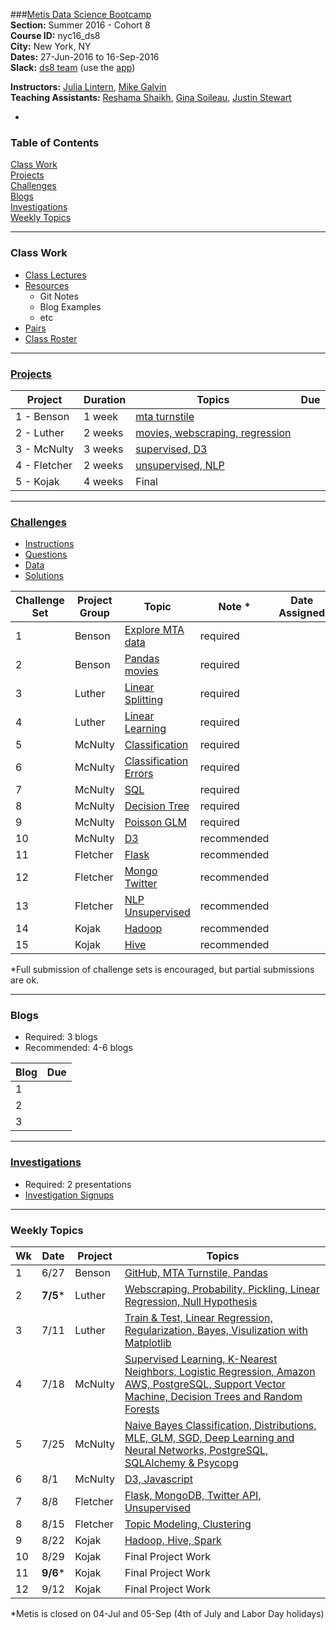 ###[Metis Data Science Bootcamp](http://www.thisismetis.com/data-science)  
**Section:**   Summer 2016 - Cohort 8  
**Course ID:** nyc16_ds8  
**City:**      New York, NY  
**Dates:**     27-Jun-2016 to 16-Sep-2016  
**Slack:**     [ds8 team](https://summer-nyc16-metis.slack.com/) (use the [app](https://slack.com/downloads))  

**Instructors:**  [Julia Lintern](https://www.linkedin.com/in/julia-lintern-a5141384), [Mike Galvin](https://www.linkedin.com/in/mikejgalvin)  
**Teaching Assistants:**  [Reshama Shaikh](https://www.linkedin.com/in/reshamas), [Gina Soileau](https://www.linkedin.com/in/gfsoileau), [Justin Stewart](https://www.linkedin.com/in/jstnstwrt)

-

### Table of Contents
[Class Work](#section-a)  
[Projects](#section-b)  
[Challenges](#section-c)  
[Blogs](#section-d)  
[Investigations](#section-e)  
[Weekly Topics](#section-f)  

---

### <a name="section-a"></a>Class Work

* [Class Lectures](/class_lectures/)
* [Resources](resources/)
  * Git Notes
  * Blog Examples
  * etc
* [Pairs](/pair_programming/student_pairs.md)
* [Class Roster]( )

---

### <a name="section-b"></a>[Projects](/projects)

| Project | Duration | Topics                 |  Due 
|----|-------|-------------------------|--------|
| 1 - Benson  | 1 week |  [mta turnstile](/projects/01-benson/README.md) |    
| 2 - Luther  | 2 weeks |  [movies, webscraping, regression](/projects/02-luther/README.md)  | 
| 3 - McNulty | 3 weeks |  [supervised, D3](/projects/03-mcnulty/README.md)        |  
| 4 - Fletcher | 2 weeks  |  [unsupervised, NLP](/projects/04-fletcher/README.md) |  
| 5 - Kojak | 4 weeks |  Final |  

---

### <a name="section-c"></a>[Challenges](/challenges)
 
* [Instructions](/challenges/README.md)
* [Questions](/challenges/challenges_questions)
* [Data](challenges/challenges_data)
* [Solutions](challenges/challenges_solutions)

| Challenge Set  | Project Group | Topic                 | Note * | Date Assigned   | Date Due      |
|----------------|---------------|-----------------------|---------------|------------|-------------|
| 1              | Benson        | [Explore MTA data](/challenges/01-benson)      | required     |  |     |
| 2              | Benson        | [Pandas movies](/challenges/02-luther1)                | required    |  |     |
| 3              | Luther        | [Linear Splitting](/challenges/03-linear_splitting)      | required    |   |     |
| 4              | Luther        | [Linear Learning](/challenges/04-linear_learning)       | required    |   |      |
| 5              | McNulty       | [Classification](/challenges/05-classification)        | required    |  |     |
| 6              | McNulty       | [Classification Errors](/challenges/06-classification_errors) | required    |  |      |
| 7              | McNulty       | [SQL](/challenges/07-sql)                   | required    |  |     |
| 8              | McNulty       | [Decision Tree](/challenges/08-decision_tree)         |  required    |  |   |
| 9              | McNulty  | [Poisson GLM](/challenges/09-poisson_glm)           | required     |  |      |
| 10             | McNulty  | [D3](/challenges/10-d3)                    | recommended    |  |   |
| 11             | Fletcher | [Flask](/challenges/11-flask)                 | recommended    |  |   |
| 12             | Fletcher | [Mongo Twitter](/challenges/12-mongo_twitter)         | recommended    |  |   |
| 13             | Fletcher | [NLP Unsupervised](/challenges/13-nlp_unsupervised)      | recommended    |  |   |
| 14             | Kojak    | [Hadoop](/challenges/14-hadoop)                | recommended    |  |  |
| 15             | Kojak    | [Hive](/challenges/15-hive)                  | recommended    |  | |

*Full submission of challenge sets is encouraged, but partial submissions are ok. 

---

### <a name="section-d"></a>Blogs
 
* Required:  3 blogs
* Recommended:  4-6 blogs

| Blog | Due |  
|----|-------|
| 1  |        |   
| 2  |        |  
| 3 |         |

---

### <a name="section-e"></a>[Investigations](/investigations)

* Required:  2 presentations
* [Investigation Signups]()

---

### <a name="section-f"></a>Weekly Topics

| Wk | Date  | Project | Topics                 |  
|----|-------|---------|-------------------------|
| 1  | 6/27 | Benson | [GitHub, MTA Turnstile, Pandas](/class_lectures/week01-benson/) |   
| 2  | **7/5*** | Luther | [Webscraping, Probability, Pickling, Linear Regression, Null Hypothesis](/class_lectures/week02-luther1/)  |  
| 3 |  7/11 | Luther  | [Train & Test, Linear Regression, Regularization, Bayes, Visulization with Matplotlib](/class_lectures/week03-luther2/)        |   
| 4 | 7/18 | McNulty  | [Supervised Learning, K-Nearest Neighbors, Logistic Regression, Amazon AWS, PostgreSQL, Support Vector Machine, Decision Trees and Random Forests](/class_lectures/week04-mcnulty1/) |    
| 5 | 7/25 | McNulty   | [Naive Bayes Classification, Distributions, MLE, GLM, SGD, Deep Learning and Neural Networks, PostgreSQL, SQLAlchemy & Psycopg](/class_lectures/week05-mcnulty2/) |  
| 6  | 8/1 | McNulty | [D3, Javascript](/class_lectures/week06-mcnulty3/)      |      |  
| 7  | 8/8 | Fletcher     | [Flask, MongoDB, Twitter API, Unsupervised](/class_lectures/week07-fletcher1/) |  
| 8  | 8/15 | Fletcher     | [Topic Modeling, Clustering](/class_lectures/week08-fletcher2/)      |  
| 9  | 8/22 | Kojak |  [Hadoop, Hive, Spark](/class_lectures/week09-kojak1/) |     
| 10 | 8/29     | Kojak | Final Project Work        |  
| 11 | **9/6***    | Kojak | Final Project Work |    
| 12 | 9/12    | Kojak | Final Project Work |  

*Metis is closed on 04-Jul and 05-Sep (4th of July and Labor Day holidays)
